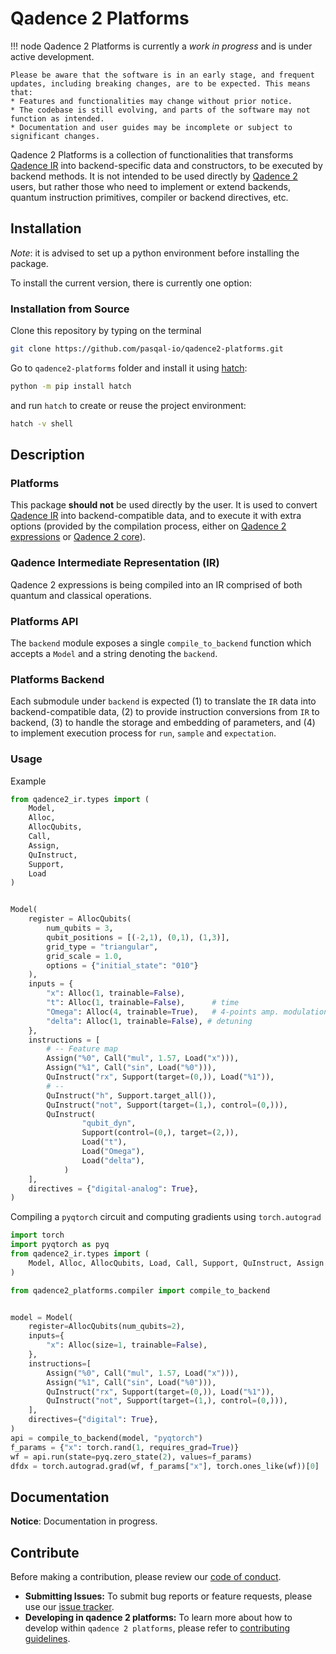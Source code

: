 # Qadence 2 Platforms


!!! node
    Qadence 2 Platforms is currently a *work in progress* and is under active development.

    Please be aware that the software is in an early stage, and frequent updates, including breaking changes, are to be expected. This means that:
    * Features and functionalities may change without prior notice.
    * The codebase is still evolving, and parts of the software may not function as intended.
    * Documentation and user guides may be incomplete or subject to significant changes.


Qadence 2 Platforms is a collection of functionalities that transforms [Qadence IR](https://github.com/pasqal-io/qadence2-ir/) into backend-specific data and constructors, to be executed by backend methods. It is not intended to be used directly by [Qadence 2](https://github.com/pasqal-io/qadence2-core/) users, but rather those who need to implement or extend backends, quantum instruction primitives, compiler or backend directives, etc.


## Installation

*Note*: it is advised to set up a python environment before installing the package.

To install the current version, there is currently one option:


### Installation from Source

Clone this repository by typing on the terminal

```bash
git clone https://github.com/pasqal-io/qadence2-platforms.git
```

Go to `qadence2-platforms` folder and install it using [hatch](https://hatch.pypa.io/latest/):

```bash
python -m pip install hatch
```

and run `hatch` to create or reuse the project environment:

```bash
hatch -v shell
```

## Description

### Platforms

This package **should not** be used directly by the user. It is used to convert [Qadence IR](https://github.com/pasqal-io/qadence2-ir) into backend-compatible data, and to execute it with extra options (provided by the compilation process, either on [Qadence 2 expressions](https://github.com/pasqal-io/qadence2-expressions) or [Qadence 2 core](https://github.com/pasqal-io/qadence2-core)).

### Qadence Intermediate Representation (IR)

Qadence 2 expressions is being compiled into an IR comprised of both quantum and classical operations.

### Platforms API

The `backend` module exposes a single `compile_to_backend` function which accepts a `Model` and a string denoting the `backend`.

### Platforms Backend

Each submodule under `backend` is expected (1) to translate the `IR` data into backend-compatible data, (2) to provide instruction conversions from `IR` to backend, (3) to handle the storage and embedding of parameters, and (4) to implement execution process for `run`, `sample` and `expectation`.

### Usage

Example
```python exec="on" source="material-block" session="model"
from qadence2_ir.types import (
    Model,
    Alloc,
    AllocQubits,
    Call,
    Assign,
    QuInstruct,
    Support,
    Load
)


Model(
    register = AllocQubits(
        num_qubits = 3,
        qubit_positions = [(-2,1), (0,1), (1,3)],
        grid_type = "triangular",
        grid_scale = 1.0,
        options = {"initial_state": "010"}
    ),
    inputs = {
        "x": Alloc(1, trainable=False),
        "t": Alloc(1, trainable=False),      # time
        "Omega": Alloc(4, trainable=True),   # 4-points amp. modulation
        "delta": Alloc(1, trainable=False), # detuning
    },
    instructions = [
        # -- Feature map
        Assign("%0", Call("mul", 1.57, Load("x"))),
        Assign("%1", Call("sin", Load("%0"))),
        QuInstruct("rx", Support(target=(0,)), Load("%1")),
        # --
        QuInstruct("h", Support.target_all()),
        QuInstruct("not", Support(target=(1,), control=(0,))),
        QuInstruct(
		        "qubit_dyn",
		        Support(control=(0,), target=(2,)),
		        Load("t"),
		        Load("Omega"),
		        Load("delta"),
		    )
    ],
    directives = {"digital-analog": True},
)
```

Compiling a `pyqtorch` circuit and computing gradients using `torch.autograd`

```python exec="on" source="material-block" session="model"
import torch
import pyqtorch as pyq
from qadence2_ir.types import (
    Model, Alloc, AllocQubits, Load, Call, Support, QuInstruct, Assign
)

from qadence2_platforms.compiler import compile_to_backend


model = Model(
    register=AllocQubits(num_qubits=2),
    inputs={
        "x": Alloc(size=1, trainable=False),
    },
    instructions=[
        Assign("%0", Call("mul", 1.57, Load("x"))),
        Assign("%1", Call("sin", Load("%0"))),
        QuInstruct("rx", Support(target=(0,)), Load("%1")),
        QuInstruct("not", Support(target=(1,), control=(0,))),
    ],
    directives={"digital": True},
)
api = compile_to_backend(model, "pyqtorch")
f_params = {"x": torch.rand(1, requires_grad=True)}
wf = api.run(state=pyq.zero_state(2), values=f_params)
dfdx = torch.autograd.grad(wf, f_params["x"], torch.ones_like(wf))[0]
```

## Documentation

**Notice**: Documentation in progress.


## Contribute

Before making a contribution, please review our [code of conduct](docs/getting_started/CODE_OF_CONDUCT.md).

- **Submitting Issues:** To submit bug reports or feature requests, please use our [issue tracker](https://github.com/pasqal-io/qadence2-platforms/issues).
- **Developing in qadence 2 platforms:** To learn more about how to develop within `qadence 2 platforms`, please refer to [contributing guidelines](docs/getting_started/CONTRIBUTING.md).

